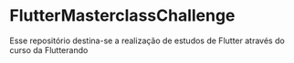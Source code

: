 # FlutterMasterclassChallenge

Esse repositório destina-se a realização de estudos de Flutter através do curso da Flutterando
